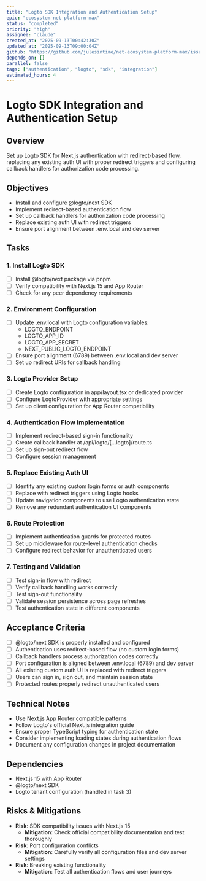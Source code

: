 ```yaml
---
title: "Logto SDK Integration and Authentication Setup"
epic: "ecosystem-net-platform-max"
status: "completed"
priority: "high"
assignee: "claude"
created_at: "2025-09-13T00:42:30Z"
updated_at: "2025-09-13T09:00:04Z"
github: "https://github.com/julesintime/net-ecosystem-platform-max/issues/9"
depends_on: []
parallel: false
tags: ["authentication", "logto", "sdk", "integration"]
estimated_hours: 4
---
```


# Logto SDK Integration and Authentication Setup

## Overview
Set up Logto SDK for Next.js authentication with redirect-based flow, replacing any existing auth UI with proper redirect triggers and configuring callback handlers for authorization code processing.

## Objectives
- Install and configure @logto/next SDK
- Implement redirect-based authentication flow
- Set up callback handlers for authorization code processing
- Replace existing auth UI with redirect triggers
- Ensure port alignment between .env.local and dev server

## Tasks

### 1. Install Logto SDK
- [ ] Install @logto/next package via pnpm
- [ ] Verify compatibility with Next.js 15 and App Router
- [ ] Check for any peer dependency requirements

### 2. Environment Configuration
- [ ] Update .env.local with Logto configuration variables:
  - LOGTO_ENDPOINT
  - LOGTO_APP_ID
  - LOGTO_APP_SECRET
  - NEXT_PUBLIC_LOGTO_ENDPOINT
- [ ] Ensure port alignment (6789) between .env.local and dev server
- [ ] Set up redirect URIs for callback handling

### 3. Logto Provider Setup
- [ ] Create Logto configuration in app/layout.tsx or dedicated provider
- [ ] Configure LogtoProvider with appropriate settings
- [ ] Set up client configuration for App Router compatibility

### 4. Authentication Flow Implementation
- [ ] Implement redirect-based sign-in functionality
- [ ] Create callback handler at /api/logto/[...logto]/route.ts
- [ ] Set up sign-out redirect flow
- [ ] Configure session management

### 5. Replace Existing Auth UI
- [ ] Identify any existing custom login forms or auth components
- [ ] Replace with redirect triggers using Logto hooks
- [ ] Update navigation components to use Logto authentication state
- [ ] Remove any redundant authentication UI components

### 6. Route Protection
- [ ] Implement authentication guards for protected routes
- [ ] Set up middleware for route-level authentication checks
- [ ] Configure redirect behavior for unauthenticated users

### 7. Testing and Validation
- [ ] Test sign-in flow with redirect
- [ ] Verify callback handling works correctly
- [ ] Test sign-out functionality
- [ ] Validate session persistence across page refreshes
- [ ] Test authentication state in different components

## Acceptance Criteria
- [ ] @logto/next SDK is properly installed and configured
- [ ] Authentication uses redirect-based flow (no custom login forms)
- [ ] Callback handlers process authorization codes correctly
- [ ] Port configuration is aligned between .env.local (6789) and dev server
- [ ] All existing custom auth UI is replaced with redirect triggers
- [ ] Users can sign in, sign out, and maintain session state
- [ ] Protected routes properly redirect unauthenticated users

## Technical Notes
- Use Next.js App Router compatible patterns
- Follow Logto's official Next.js integration guide
- Ensure proper TypeScript typing for authentication state
- Consider implementing loading states during authentication flows
- Document any configuration changes in project documentation

## Dependencies
- Next.js 15 with App Router
- @logto/next SDK
- Logto tenant configuration (handled in task 3)

## Risks & Mitigations
- **Risk**: SDK compatibility issues with Next.js 15
  - **Mitigation**: Check official compatibility documentation and test thoroughly
- **Risk**: Port configuration conflicts
  - **Mitigation**: Carefully verify all configuration files and dev server settings
- **Risk**: Breaking existing functionality
  - **Mitigation**: Test all authentication flows and user journeys
